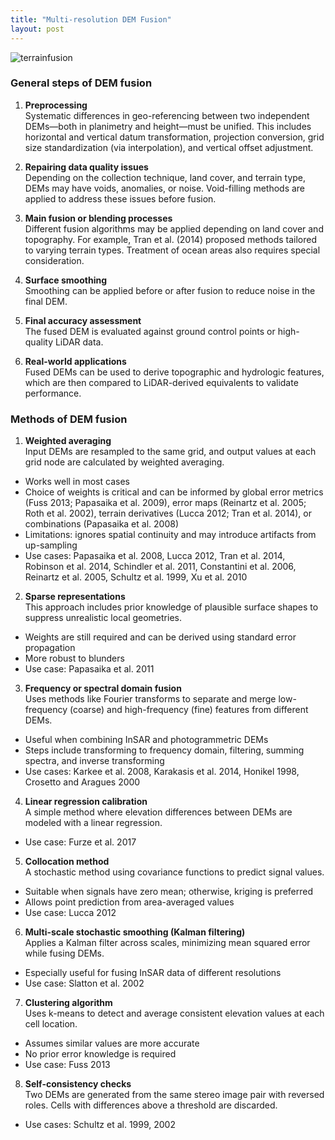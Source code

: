 ```yaml
---
title: "Multi-resolution DEM Fusion"
layout: post
---
```


![terrainfusion](https://images.unsplash.com/photo-1520299607509-dcd935f9a839?ixid=MnwxMjA3fDB8MHxwaG90by1wYWdlfHx8fGVufDB8fHx8&ixlib=rb-1.2.1&auto=format&fit=crop&w=1189&q=80)

### General steps of DEM fusion

1. **Preprocessing**  
Systematic differences in geo-referencing between two independent DEMs—both in planimetry and height—must be unified. This includes horizontal and vertical datum transformation, projection conversion, grid size standardization (via interpolation), and vertical offset adjustment.

2. **Repairing data quality issues**  
Depending on the collection technique, land cover, and terrain type, DEMs may have voids, anomalies, or noise. Void-filling methods are applied to address these issues before fusion.

3. **Main fusion or blending processes**  
Different fusion algorithms may be applied depending on land cover and topography. For example, Tran et al. (2014) proposed methods tailored to varying terrain types. Treatment of ocean areas also requires special consideration.

4. **Surface smoothing**  
Smoothing can be applied before or after fusion to reduce noise in the final DEM.

5. **Final accuracy assessment**  
The fused DEM is evaluated against ground control points or high-quality LiDAR data.

6. **Real-world applications**  
Fused DEMs can be used to derive topographic and hydrologic features, which are then compared to LiDAR-derived equivalents to validate performance.

### Methods of DEM fusion

1. **Weighted averaging**  
Input DEMs are resampled to the same grid, and output values at each grid node are calculated by weighted averaging.  
- Works well in most cases  
- Choice of weights is critical and can be informed by global error metrics (Fuss 2013; Papasaika et al. 2009), error maps (Reinartz et al. 2005; Roth et al. 2002), terrain derivatives (Lucca 2012; Tran et al. 2014), or combinations (Papasaika et al. 2008)  
- Limitations: ignores spatial continuity and may introduce artifacts from up-sampling  
- Use cases: Papasaika et al. 2008, Lucca 2012, Tran et al. 2014, Robinson et al. 2014, Schindler et al. 2011, Constantini et al. 2006, Reinartz et al. 2005, Schultz et al. 1999, Xu et al. 2010

2. **Sparse representations**  
This approach includes prior knowledge of plausible surface shapes to suppress unrealistic local geometries.  
- Weights are still required and can be derived using standard error propagation  
- More robust to blunders  
- Use case: Papasaika et al. 2011

3. **Frequency or spectral domain fusion**  
Uses methods like Fourier transforms to separate and merge low-frequency (coarse) and high-frequency (fine) features from different DEMs.  
- Useful when combining InSAR and photogrammetric DEMs  
- Steps include transforming to frequency domain, filtering, summing spectra, and inverse transforming  
- Use cases: Karkee et al. 2008, Karakasis et al. 2014, Honikel 1998, Crosetto and Aragues 2000

4. **Linear regression calibration**  
A simple method where elevation differences between DEMs are modeled with a linear regression.  
- Use case: Furze et al. 2017

5. **Collocation method**  
A stochastic method using covariance functions to predict signal values.  
- Suitable when signals have zero mean; otherwise, kriging is preferred  
- Allows point prediction from area-averaged values  
- Use case: Lucca 2012

6. **Multi-scale stochastic smoothing (Kalman filtering)**  
Applies a Kalman filter across scales, minimizing mean squared error while fusing DEMs.  
- Especially useful for fusing InSAR data of different resolutions  
- Use case: Slatton et al. 2002

7. **Clustering algorithm**  
Uses k-means to detect and average consistent elevation values at each cell location.  
- Assumes similar values are more accurate  
- No prior error knowledge is required  
- Use case: Fuss 2013

8. **Self-consistency checks**  
Two DEMs are generated from the same stereo image pair with reversed roles. Cells with differences above a threshold are discarded.  
- Use cases: Schultz et al. 1999, 2002
